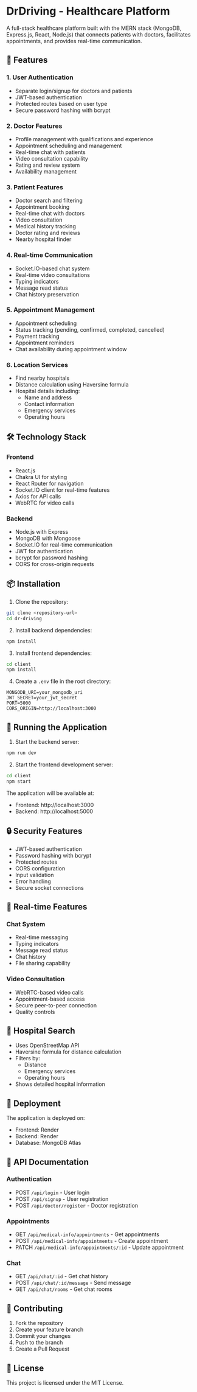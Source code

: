 # DrDriving - Healthcare Platform

A full-stack healthcare platform built with the MERN stack (MongoDB, Express.js, React, Node.js) that connects patients with doctors, facilitates appointments, and provides real-time communication.

## 🌟 Features

### 1. User Authentication
- Separate login/signup for doctors and patients
- JWT-based authentication
- Protected routes based on user type
- Secure password hashing with bcrypt

### 2. Doctor Features
- Profile management with qualifications and experience
- Appointment scheduling and management
- Real-time chat with patients
- Video consultation capability
- Rating and review system
- Availability management

### 3. Patient Features
- Doctor search and filtering
- Appointment booking
- Real-time chat with doctors
- Video consultation
- Medical history tracking
- Doctor rating and reviews
- Nearby hospital finder

### 4. Real-time Communication
- Socket.IO-based chat system
- Real-time video consultations
- Typing indicators
- Message read status
- Chat history preservation

### 5. Appointment Management
- Appointment scheduling
- Status tracking (pending, confirmed, completed, cancelled)
- Payment tracking
- Appointment reminders
- Chat availability during appointment window

### 6. Location Services
- Find nearby hospitals
- Distance calculation using Haversine formula
- Hospital details including:
  - Name and address
  - Contact information
  - Emergency services
  - Operating hours

## 🛠️ Technology Stack

### Frontend
- React.js
- Chakra UI for styling
- React Router for navigation
- Socket.IO client for real-time features
- Axios for API calls
- WebRTC for video calls

### Backend
- Node.js with Express
- MongoDB with Mongoose
- Socket.IO for real-time communication
- JWT for authentication
- bcrypt for password hashing
- CORS for cross-origin requests

## 📦 Installation

1. Clone the repository:
```bash
git clone <repository-url>
cd dr-driving
```

2. Install backend dependencies:
```bash
npm install
```

3. Install frontend dependencies:
```bash
cd client
npm install
```

4. Create a `.env` file in the root directory:
```env
MONGODB_URI=your_mongodb_uri
JWT_SECRET=your_jwt_secret
PORT=5000
CORS_ORIGIN=http://localhost:3000
```

## 🚀 Running the Application

1. Start the backend server:
```bash
npm run dev
```

2. Start the frontend development server:
```bash
cd client
npm start
```

The application will be available at:
- Frontend: http://localhost:3000
- Backend: http://localhost:5000

## 🔒 Security Features

- JWT-based authentication
- Password hashing with bcrypt
- Protected routes
- CORS configuration
- Input validation
- Error handling
- Secure socket connections

## 📱 Real-time Features

### Chat System
- Real-time messaging
- Typing indicators
- Message read status
- Chat history
- File sharing capability

### Video Consultation
- WebRTC-based video calls
- Appointment-based access
- Secure peer-to-peer connection
- Quality controls

## 🏥 Hospital Search

- Uses OpenStreetMap API
- Haversine formula for distance calculation
- Filters by:
  - Distance
  - Emergency services
  - Operating hours
- Shows detailed hospital information

## 🔄 Deployment

The application is deployed on:
- Frontend: Render
- Backend: Render
- Database: MongoDB Atlas

## 📝 API Documentation

### Authentication
- POST `/api/login` - User login
- POST `/api/signup` - User registration
- POST `/api/doctor/register` - Doctor registration

### Appointments
- GET `/api/medical-info/appointments` - Get appointments
- POST `/api/medical-info/appointments` - Create appointment
- PATCH `/api/medical-info/appointments/:id` - Update appointment

### Chat
- GET `/api/chat/:id` - Get chat history
- POST `/api/chat/:id/message` - Send message
- GET `/api/chat/rooms` - Get chat rooms

## 🤝 Contributing

1. Fork the repository
2. Create your feature branch
3. Commit your changes
4. Push to the branch
5. Create a Pull Request

## 📄 License

This project is licensed under the MIT License.
